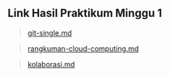 ## Link Hasil Praktikum Minggu 1

> [git-single.md](https://github.com/anitaangguntari/tekn-cloud-computing/blob/master/minggu-01/git-single.md)

> [rangkuman-cloud-computing.md](https://github.com/anitaangguntari/tekn-cloud-computing/blob/master/minggu-01/rangkuman-cloud-computing.md)

> [kolaborasi.md](https://github.com/anitaangguntari/tekn-cloud-computing/blob/master/minggu-01/kolaborasi.md)
